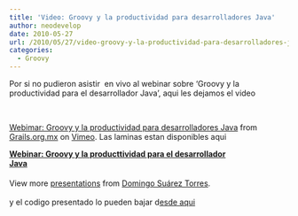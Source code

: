 ```yaml
---
title: 'Video: Groovy y la productividad para desarrolladores Java'
author: neodevelop
date: 2010-05-27
url: /2010/05/27/video-groovy-y-la-productividad-para-desarrolladores-java/
categories:
  - Groovy
---
```

Por si no pudieron asistir &nbsp;en vivo al webinar sobre &#8216;Groovy y la productividad para el desarrollador Java&#8217;, aqui les dejamos el video

&nbsp;



[Webimar: Groovy y la productividad para desarrolladores Java][1] from [Grails.org.mx][2] on [Vimeo][3]. Las laminas estan disponibles aqui

<div id='__ss_4231041' style='width: 425px;'>
  <strong><a title='Webinar: Groovy y la producttividad para el desarrollador Java' href='http://www.slideshare.net/domingo.suarez/webinar-groovy-y-la-producttividad-para-el-desarrollador-java'>Webinar: Groovy y la producttividad para el desarrollador Java</a></strong><br /> </p> 
  
  <div style='padding: 5px 0 12px;'>
    View more <a href='http://www.slideshare.net/'>presentations</a> from <a href='http://www.slideshare.net/domingo.suarez'>Domingo Su&aacute;rez Torres</a>.
  </div>
  
  <div style='padding: 5px 0 12px;'>
    y el codigo presentado lo pueden bajar d<a href='http://github.com/synergyj/webinars' target='_blank'>esde aqui</a>
  </div></p>
</div>

<!--break-->

 [1]: http://vimeo.com/11931804
 [2]: http://vimeo.com/grailsmx
 [3]: http://vimeo.com